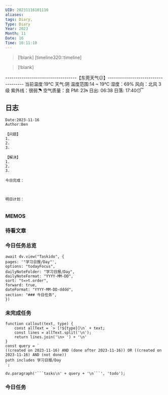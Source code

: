 ```yaml
---
UID: 20231116101110
aliases: 
tags: Diary,
Type: Diary
Year: 2023
Month: 11
Date: 16
Time: 10:11:10
---
```

> [!blank] 
> [timeline320::timeline]

>[!blank]
> 
-----------------------------------【东莞天气😕】------------------------------------
当前温度:19℃
天气:阴
温度范围:14 ~ 19℃
湿度：69%
风向：北风 3级
紫外线：很弱☂
空气质量：良 PM: 23🌀
日出: 06:38 日落: 17:40😴

## 日志

```
Date:2023-11-16
Author:Ben

【问题】
1.
2.
3.

【解决】
1.
2.
3.

今日完成：



明日计划：


```

### MEMOS



### 待看文章



### 今日任务总览

```dataviewjs
await dv.view("Taskido", {
pages: '"学习日报/Day"',
options: "todayFocus",
dailyNoteFolder: "学习日报/Day",
dailyNoteFormat: "YYYY-MM-DD",
sort: "t=>t.order",
forward: true,
dateFormat: "YYYY-MM-DD-dddd",
section: "### 今日任务",
})
```

### 未完成任务

```dataviewjs
function callout(text, type) {
    const allText = `> [!${type}]\n` + text;
    const lines = allText.split('\n');
    return lines.join('\n> ') + '\n'
}
const query = `
((created on 2023-11-16) AND (done after 2023-11-16)) OR ((created on 2023-11-16) AND (not done))
path includes 学习日报/Day
`;

dv.paragraph('```tasks\n' + query + '\n```', 'todo');
```


### 今日任务
